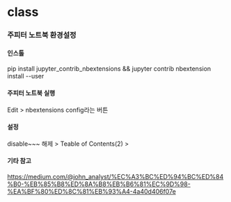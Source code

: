 # class
 
### 주피터 노트북 환경설정

#### 인스톨
pip install jupyter_contrib_nbextensions && jupyter contrib nbextension install --user

#### 주피터 노트북 실행
Edit > nbextensions config라는 버튼

#### 설정
disable~~~ 해제 > Teable of Contents(2) > 



#### 기타 참고
https://medium.com/@john_analyst/%EC%A3%BC%ED%94%BC%ED%84%B0-%EB%85%B8%ED%8A%B8%EB%B6%81%EC%9D%98-%EA%BF%80%ED%8C%81%EB%93%A4-4a40d406f07e

